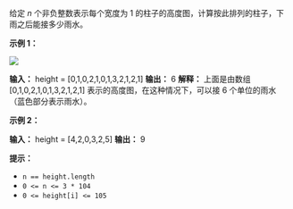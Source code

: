 给定 _n_ 个非负整数表示每个宽度为 1 的柱子的高度图，计算按此排列的柱子，下雨之后能接多少雨水。

**示例 1：** 

![](https://assets.leetcode-cn.com/aliyun-lc-upload/uploads/2018/10/22/rainwatertrap.png)

**输入：** height = \[0,1,0,2,1,0,1,3,2,1,2,1\]
**输出：** 6
**解释：** 上面是由数组 \[0,1,0,2,1,0,1,3,2,1,2,1\] 表示的高度图，在这种情况下，可以接 6 个单位的雨水（蓝色部分表示雨水）。 

**示例 2：** 

**输入：** height = \[4,2,0,3,2,5\]
**输出：** 9

**提示：** 

*   `n == height.length`
*   `0 <= n <= 3 * 104`
*   `0 <= height[i] <= 105`